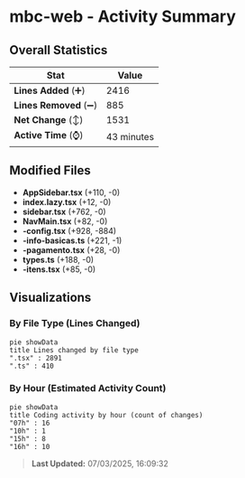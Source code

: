 # mbc-web - Activity Summary 

## Overall Statistics

| Stat                   | Value                                                             |
| ---------------------- | ----------------------------------------------------------------- |
| **Lines Added** (➕)   | 2416                                          |
| **Lines Removed** (➖) | 885                                        |
| **Net Change** (↕)    | 1531                |
| **Active Time** (⌚)   | 43 minutes |


## Modified Files
- **AppSidebar.tsx** (+110, -0)
- **index.lazy.tsx** (+12, -0)
- **sidebar.tsx** (+762, -0)
- **NavMain.tsx** (+82, -0)
- **-config.tsx** (+928, -884)
- **-info-basicas.ts** (+221, -1)
- **-pagamento.tsx** (+28, -0)
- **types.ts** (+188, -0)
- **-itens.tsx** (+85, -0)

## Visualizations

### By File Type (Lines Changed)

```mermaid
pie showData
title Lines changed by file type
".tsx" : 2891
".ts" : 410
```

### By Hour (Estimated Activity Count)

```mermaid
pie showData
title Coding activity by hour (count of changes)
"07h" : 16
"10h" : 1
"15h" : 8
"16h" : 10
```


> **Last Updated:** 07/03/2025, 16:09:32